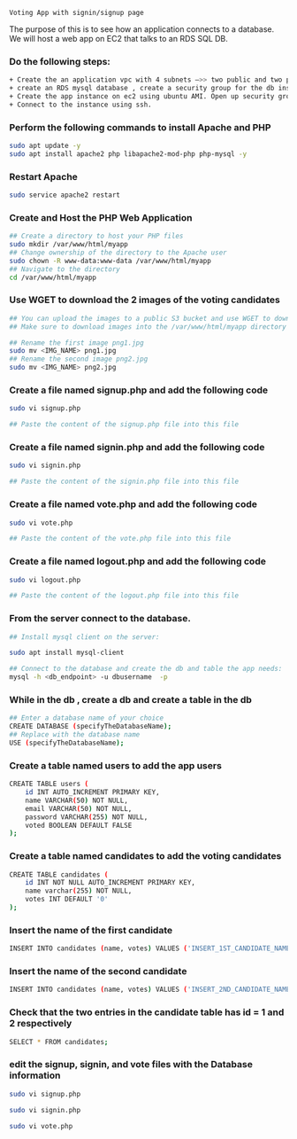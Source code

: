 ```Voting App with signin/signup page```

The purpose of this is to see how an application connects to a database. We will host a web app on EC2 that talks to an RDS SQL DB. 

### Do the following steps: 
```sh
+ Create the an application vpc with 4 subnets —>> two public and two private 
+ create an RDS mysql database , create a security group for the db instance. Pay attention to the db endpoint,     master username and password 
+ Create the app instance on ec2 using ubuntu AMI. Open up security groups for ssh and http 
+ Connect to the instance using ssh. 
```

### Perform the following commands to install Apache and PHP
```sh
sudo apt update -y
sudo apt install apache2 php libapache2-mod-php php-mysql -y
```

### Restart Apache
```sh
sudo service apache2 restart
```

### Create and Host the PHP Web Application
```sh
## Create a directory to host your PHP files
sudo mkdir /var/www/html/myapp
## Change ownership of the directory to the Apache user
sudo chown -R www-data:www-data /var/www/html/myapp
## Navigate to the directory
cd /var/www/html/myapp
```

### Use WGET to download the 2 images of the voting candidates
```sh
## You can upload the images to a public S3 bucket and use WGET to download them into your server**
## Make sure to download images into the /var/www/html/myapp directory

## Rename the first image png1.jpg
sudo mv <IMG_NAME> png1.jpg
## Rename the second image png2.jpg
sudo mv <IMG_NAME> png2.jpg

```
### Create a file named signup.php and add the following code
```sh
sudo vi signup.php

## Paste the content of the signup.php file into this file
```

### Create a file named signin.php and add the following code
```sh
sudo vi signin.php

## Paste the content of the signin.php file into this file
```

### Create a file named vote.php and add the following code
```sh
sudo vi vote.php

## Paste the content of the vote.php file into this file
```

### Create a file named logout.php and add the following code
```sh
sudo vi logout.php

## Paste the content of the logout.php file into this file
```

### From the server connect to the database.
```sh 
## Install mysql client on the server:

sudo apt install mysql-client

## Connect to the database and create the db and table the app needs:
mysql -h <db_endpoint> -u dbusername  -p 
```

### While in the db , create a db and create a table in the db

```sh
## Enter a database name of your choice
CREATE DATABASE (specifyTheDatabaseName); 
## Replace with the database name
USE (specifyTheDatabaseName);
```
### Create a table named users to add the app users 
```sh
CREATE TABLE users (
    id INT AUTO_INCREMENT PRIMARY KEY,
    name VARCHAR(50) NOT NULL,
    email VARCHAR(50) NOT NULL,
    password VARCHAR(255) NOT NULL,
    voted BOOLEAN DEFAULT FALSE
);
```

### Create a table named candidates to add the voting candidates
```sh
CREATE TABLE candidates (
    id INT NOT NULL AUTO_INCREMENT PRIMARY KEY,
  	name varchar(255) NOT NULL,
  	votes INT DEFAULT '0'
);
```

### Insert the name of the first candidate
```sh
INSERT INTO candidates (name, votes) VALUES ('INSERT_1ST_CANDIDATE_NAME', 0);
```

### Insert the name of the second candidate 
```sh
INSERT INTO candidates (name, votes) VALUES ('INSERT_2ND_CANDIDATE_NAME', 0);

```

### Check that the two entries in the candidate table has id = 1 and 2 respectively
```sh
SELECT * FROM candidates;
```

### edit the signup, signin, and vote files with the Database information
```sh
sudo vi signup.php
```
```sh
sudo vi signin.php
```
```sh
sudo vi vote.php
```